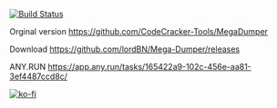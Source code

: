 [![Build Status](https://travis-ci.com/lordBN/XploitSPY.svg?branch=master)](https://travis-ci.com/lordBN/XploitSPY)

Orginal version https://github.com/CodeCracker-Tools/MegaDumper

Download https://github.com/lordBN/Mega-Dumper/releases

ANY.RUN https://app.any.run/tasks/165422a9-102c-456e-aa81-3ef4487ccd8c/

[![ko-fi](https://www.ko-fi.com/img/githubbutton_sm.svg)](https://ko-fi.com/I2I51MYJC)

